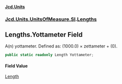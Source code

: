 #### [Jcd.Units](index.md 'index')
### [Jcd.Units.UnitsOfMeasure.SI](Jcd.Units.UnitsOfMeasure.SI.md 'Jcd.Units.UnitsOfMeasure.SI').[Lengths](Lengths.md 'Jcd.Units.UnitsOfMeasure.SI.Lengths')

## Lengths.Yottameter Field

A(n) yottameter. Defined as: (1000.0) × zettameter + (0).

```csharp
public static readonly Length Yottameter;
```

#### Field Value
[Length](Length.md 'Jcd.Units.UnitTypes.Length')